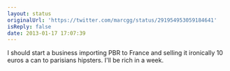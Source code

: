 ```yaml
---
layout: status
originalUrl: 'https://twitter.com/marcgg/status/291954953059184641'
isReply: false
date: 2013-01-17 17:07:39
---
```


I should start a business importing PBR to France and selling it ironically 10 euros a can to parisians hipsters. I'll be rich in a week.
